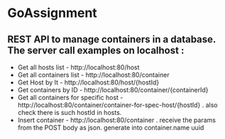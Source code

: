 # GoAssignment
  REST API to manage containers in a database.<br>
  The server call examples on localhost : 
  - 
  <ul>
  <li>Get all hosts list  -  http://localhost:80/host</li>
  <li>Get all containers list - http://localhost:80/container</li>
  <li>Get Host by It - http://localhost:80/host/{hostId}</li>
  <li>Get containers by ID - http://localhost:80/container/{containerId}</li>
  <li>Get all containers for specific host - http://localhost:80/container/container-for-spec-host/{hostId} . also check there is such hostId in hosts.</li>
  <li>Insert container - http://localhost:80/container . receive the params from the POST body as json. generate into container.name uuid</li>
   
</ul>
  
  

